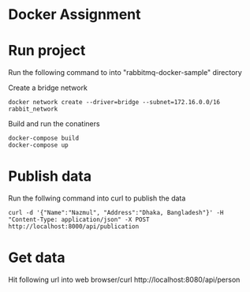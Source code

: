 # Docker Assignment

# Run project

Run the following command to into "rabbitmq-docker-sample" directory

Create a bridge network 

```shell
docker network create --driver=bridge --subnet=172.16.0.0/16 rabbit_network
```
Build and run the conatiners

```shell
docker-compose build
docker-compose up
```

# Publish data

Run the follwing command into curl to publish the data 

```shell
curl -d '{"Name":"Nazmul", "Address":"Dhaka, Bangladesh"}' -H "Content-Type: application/json" -X POST http://localhost:8000/api/publication
```
# Get data
Hit following url into web browser/curl
http://localhost:8080/api/person
